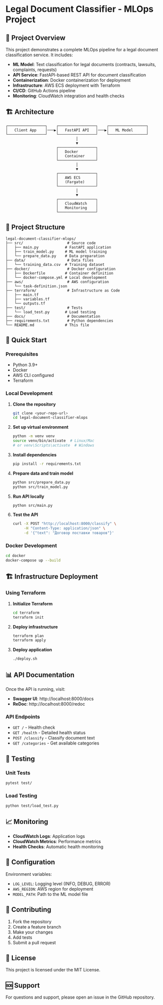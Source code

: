 # Legal Document Classifier - MLOps Project

## 🎯 Project Overview

This project demonstrates a complete MLOps pipeline for a legal document classification service. It includes:

- **ML Model**: Text classification for legal documents (contracts, lawsuits, complaints, requests)
- **API Service**: FastAPI-based REST API for document classification
- **Containerization**: Docker containerization for deployment
- **Infrastructure**: AWS ECS deployment with Terraform
- **CI/CD**: GitHub Actions pipeline
- **Monitoring**: CloudWatch integration and health checks

## 🏗️ Architecture

```
┌─────────────────┐    ┌─────────────────┐    ┌─────────────────┐
│   Client App    │───▶│   FastAPI API   │───▶│   ML Model      │
└─────────────────┘    └─────────────────┘    └─────────────────┘
                                │
                                ▼
                       ┌─────────────────┐
                       │   Docker        │
                       │   Container     │
                       └─────────────────┘
                                │
                                ▼
                       ┌─────────────────┐
                       │   AWS ECS       │
                       │   (Fargate)     │
                       └─────────────────┘
                                │
                                ▼
                       ┌─────────────────┐
                       │   CloudWatch    │
                       │   Monitoring    │
                       └─────────────────┘
```

## 📁 Project Structure

```
legal-document-classifier-mlops/
├── src/                    # Source code
│   ├── main.py            # FastAPI application
│   ├── train_model.py     # ML model training
│   └── prepare_data.py    # Data preparation
├── data/                   # Data files
│   └── training_data.csv  # Training dataset
├── docker/                 # Docker configuration
│   ├── Dockerfile         # Container definition
│   └── docker-compose.yml # Local development
├── aws/                    # AWS configuration
│   └── task-definition.json
├── terraform/              # Infrastructure as Code
│   ├── main.tf
│   ├── variables.tf
│   └── outputs.tf
├── test/                   # Tests
│   └── load_test.py       # Load testing
├── docs/                   # Documentation
├── requirements.txt        # Python dependencies
└── README.md              # This file
```

## 🚀 Quick Start

### Prerequisites

- Python 3.9+
- Docker
- AWS CLI configured
- Terraform

### Local Development

1. **Clone the repository**
   ```bash
   git clone <your-repo-url>
   cd legal-document-classifier-mlops
   ```

2. **Set up virtual environment**
   ```bash
   python -m venv venv
   source venv/bin/activate  # Linux/Mac
   # or venv\Scripts\activate  # Windows
   ```

3. **Install dependencies**
   ```bash
   pip install -r requirements.txt
   ```

4. **Prepare data and train model**
   ```bash
   python src/prepare_data.py
   python src/train_model.py
   ```

5. **Run API locally**
   ```bash
   python src/main.py
   ```

6. **Test the API**
   ```bash
   curl -X POST "http://localhost:8000/classify" \
        -H "Content-Type: application/json" \
        -d '{"text": "Договор поставки товаров"}'
   ```

### Docker Development

```bash
cd docker
docker-compose up --build
```

## 🏗️ Infrastructure Deployment

### Using Terraform

1. **Initialize Terraform**
   ```bash
   cd terraform
   terraform init
   ```

2. **Deploy infrastructure**
   ```bash
   terraform plan
   terraform apply
   ```

3. **Deploy application**
   ```bash
   ./deploy.sh
   ```

## 📊 API Documentation

Once the API is running, visit:
- **Swagger UI**: http://localhost:8000/docs
- **ReDoc**: http://localhost:8000/redoc

### API Endpoints

- `GET /` - Health check
- `GET /health` - Detailed health status
- `POST /classify` - Classify document text
- `GET /categories` - Get available categories

## 🧪 Testing

### Unit Tests
```bash
pytest test/
```

### Load Testing
```bash
python test/load_test.py
```

## 📈 Monitoring

- **CloudWatch Logs**: Application logs
- **CloudWatch Metrics**: Performance metrics
- **Health Checks**: Automatic health monitoring

## 🔧 Configuration

Environment variables:
- `LOG_LEVEL`: Logging level (INFO, DEBUG, ERROR)
- `AWS_REGION`: AWS region for deployment
- `MODEL_PATH`: Path to the ML model file

## 🤝 Contributing

1. Fork the repository
2. Create a feature branch
3. Make your changes
4. Add tests
5. Submit a pull request

## 📄 License

This project is licensed under the MIT License.

## 🆘 Support

For questions and support, please open an issue in the GitHub repository. 
